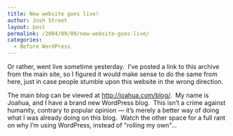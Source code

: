 ```yaml
---
title: New website goes live!
author: Josh Street
layout: post
permalink: /2004/09/09/new-website-goes-live/
categories:
  - Before WordPress
---
```

Or rather, went live sometime yesterday.&nbsp; I&#8217;ve posted a link to this archive from the main site, so I figured it would make sense to do the same from here, just in case people stumble upon this website in the wrong direction.

The main blog can be viewed at <http://joahua.com/blog/>.&nbsp; My name is Joahua, and I have a brand new WordPress blog.&nbsp; This isn&#8217;t a crime against humanity, contrary to popular opinion &#8212; it&#8217;s merely a better way of doing what I was already doing on this blog.&nbsp; Watch the other space for a full rant on why I&#8217;m using WordPress, instead of "rolling my own"&#8230;